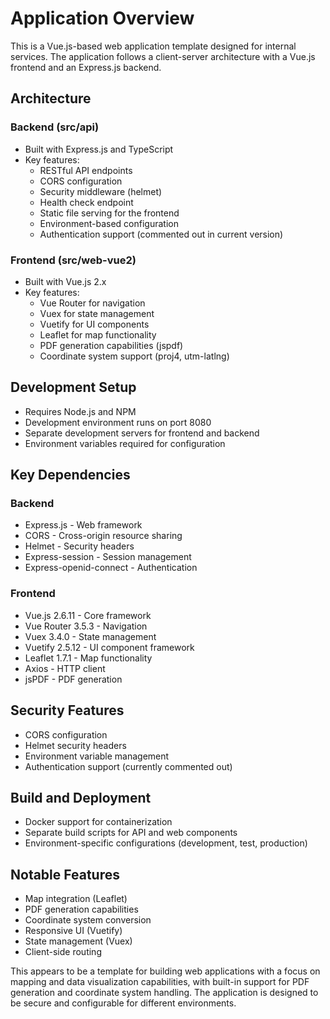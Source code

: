 # Application Overview

This is a Vue.js-based web application template designed for internal services. The application follows a client-server architecture with a Vue.js frontend and an Express.js backend.

## Architecture

### Backend (src/api)

- Built with Express.js and TypeScript
- Key features:
  - RESTful API endpoints
  - CORS configuration
  - Security middleware (helmet)
  - Health check endpoint
  - Static file serving for the frontend
  - Environment-based configuration
  - Authentication support (commented out in current version)

### Frontend (src/web-vue2)

- Built with Vue.js 2.x
- Key features:
  - Vue Router for navigation
  - Vuex for state management
  - Vuetify for UI components
  - Leaflet for map functionality
  - PDF generation capabilities (jspdf)
  - Coordinate system support (proj4, utm-latlng)

## Development Setup

- Requires Node.js and NPM
- Development environment runs on port 8080
- Separate development servers for frontend and backend
- Environment variables required for configuration

## Key Dependencies

### Backend

- Express.js - Web framework
- CORS - Cross-origin resource sharing
- Helmet - Security headers
- Express-session - Session management
- Express-openid-connect - Authentication

### Frontend

- Vue.js 2.6.11 - Core framework
- Vue Router 3.5.3 - Navigation
- Vuex 3.4.0 - State management
- Vuetify 2.5.12 - UI component framework
- Leaflet 1.7.1 - Map functionality
- Axios - HTTP client
- jsPDF - PDF generation

## Security Features

- CORS configuration
- Helmet security headers
- Environment variable management
- Authentication support (currently commented out)

## Build and Deployment

- Docker support for containerization
- Separate build scripts for API and web components
- Environment-specific configurations (development, test, production)

## Notable Features

- Map integration (Leaflet)
- PDF generation capabilities
- Coordinate system conversion
- Responsive UI (Vuetify)
- State management (Vuex)
- Client-side routing

This appears to be a template for building web applications with a focus on mapping and data visualization capabilities, with built-in support for PDF generation and coordinate system handling. The application is designed to be secure and configurable for different environments.
